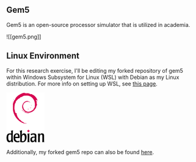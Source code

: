 ## Gem5
Gem5 is an open-source processor simulator that is utilized in academia.

![[gem5.png]]
## Linux Environment
For this research exercise, I'll be editing my forked repository of gem5 within Windows Subsystem for Linux (WSL) with Debian as my Linux distribution. For more info on setting up WSL, see [this page](https://learn.microsoft.com/en-us/windows/wsl/install).


<img src="images/debian.png" alt="debian" width="100"/>

Additionally, my forked gem5 repo can also be found [here](https://github.com/Tep1g/gem5).